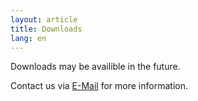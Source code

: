 ```yaml
---
layout: article
title: Downloads
lang: en
---
```


Downloads may be availible in the future.

Contact us via <a href="mailto:robert.jaeschke@hu-berlin.de?subject=feedback">E-Mail</a> for more information.
